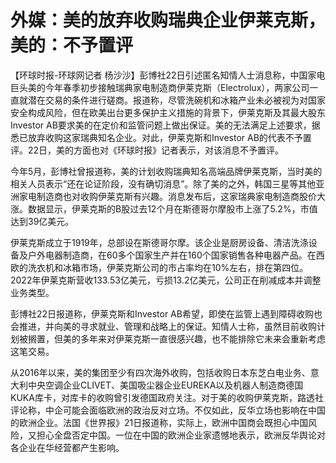 

# 外媒：美的放弃收购瑞典企业伊莱克斯，美的：不予置评

【环球时报-环球网记者
杨沙沙】彭博社22日引述匿名知情人士消息称，中国家电巨头美的今年春季初步接触瑞典家电制造商伊莱克斯（Electrolux），两家公司一直就潜在交易的条件进行磋商。报道称，尽管洗碗机和冰箱产业未必被视为对国家安全构成风险，但在欧美出台更多保护主义措施的背景下，伊莱克斯及其最大股东Investor
AB要求美的在定价和监管问题上做出保证。美的无法满足上述要求，据悉已放弃收购这家瑞典知名企业。对此，伊莱克斯和Investor
AB的代表不予置评。22日，美的方面也对《环球时报》记者表示，对该消息不予置评。

今年5月，彭博社曾报道称，美的计划收购瑞典知名高端品牌伊莱克斯，当时美的相关人员表示“还在论证阶段，没有确切消息”。除了美的之外，韩国三星等其他亚洲家电制造商也对收购伊莱克斯有兴趣。消息发布后，这家瑞典家电制造商股价大涨。数据显示，伊莱克斯的B股过去12个月在斯德哥尔摩股市上涨了5.2%，市值达到39亿美元。

伊莱克斯成立于1919年，总部设在斯德哥尔摩。该企业是厨房设备、清洁洗涤设备及户外电器制造商，在60多个国家生产并在160个国家销售各种电器产品。在西欧的洗衣机和冰箱市场，伊莱克斯公司的市占率均在10%左右，排在第四位。2022年伊莱克斯营收133.53亿美元，亏损13.2亿美元，公司正在削减成本并调整业务类型。

彭博社22日报道称，伊莱克斯和Investor
AB希望，即使在监管上遇到障碍收购也会推进，并向美的寻求就业、管理和战略上的保证。知情人士称，虽然目前收购计划被搁置，但美的多年来对伊莱克斯一直很感兴趣，也不能排除它未来会重新考虑这笔交易。

从2016年以来，美的集团至少有四次海外收购，包括收购日本东芝白电业务、意大利中央空调企业CLIVET、美国吸尘器企业EUREKA以及机器人制造商德国KUKA库卡，对库卡的收购曾引发德国政府关注。对于美的收购伊莱克斯，路透社评论称，中企可能会面临欧洲的政治反对立场。不仅如此，反华立场也影响在中国的欧洲企业。法国《世界报》21日报道称，实际上，欧洲中国商会既担心中国风险，又担心全盘否定中国。一位在中国的欧洲企业家遗憾地表示，欧洲反华舆论对各企业在华经营都产生影响。

